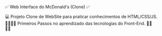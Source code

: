 ✅ Web Interface do McDonald's (Clone) ✅

💻 Projeto Clone de WebSite para praticar conhecimentos de HTML/CSS/JS.
🚶‍♂️🚶‍♂️ Primeiros Passos no aprendizado das tecnologias do Front-End. 🚶‍♂️🚶‍♂️
